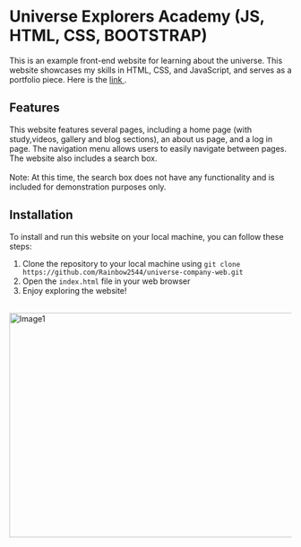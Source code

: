 # Universe Explorers Academy (JS, HTML, CSS, BOOTSTRAP)

This is an example front-end website for learning about the universe. This website showcases my skills in HTML, CSS, and JavaScript, and serves as a portfolio piece.
Here is the <a href="https://universe-company-web.vercel.app/"> link </a>.
<br/>

## Features
This website features several pages, including a home page (with study,videos, gallery and blog sections), an about us page, and a log in page. 
The navigation menu allows users to easily navigate between pages. 
The website also includes a search box.
<br/>
<br/>
Note: At this time, the search box does not have any functionality and is included for demonstration purposes only.

## Installation

To install and run this website on your local machine, you can follow these steps:

1. Clone the repository to your local machine using `git clone https://github.com/Rainbow2544/universe-company-web.git`
2. Open the `index.html` file in your web browser
3. Enjoy exploring the website!
<br/>
<img src="https://drive.google.com/uc?export=view&id=1_-biCq4IJrxC-JaSeEMOJIJkK1iZSf59" alt="Image1" width="700" height="400"/>


